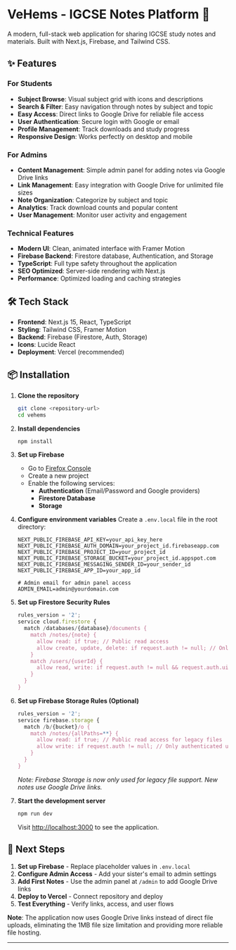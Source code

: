# VeHems - IGCSE Notes Platform 🚀

A modern, full-stack web application for sharing IGCSE study notes and materials. Built with Next.js, Firebase, and Tailwind CSS.

## ✨ Features

### For Students

- **Subject Browse**: Visual subject grid with icons and descriptions
- **Search & Filter**: Easy navigation through notes by subject and topic
- **Easy Access**: Direct links to Google Drive for reliable file access
- **User Authentication**: Secure login with Google or email
- **Profile Management**: Track downloads and study progress
- **Responsive Design**: Works perfectly on desktop and mobile

### For Admins

- **Content Management**: Simple admin panel for adding notes via Google Drive links
- **Link Management**: Easy integration with Google Drive for unlimited file sizes
- **Note Organization**: Categorize by subject and topic
- **Analytics**: Track download counts and popular content
- **User Management**: Monitor user activity and engagement

### Technical Features

- **Modern UI**: Clean, animated interface with Framer Motion
- **Firebase Backend**: Firestore database, Authentication, and Storage
- **TypeScript**: Full type safety throughout the application
- **SEO Optimized**: Server-side rendering with Next.js
- **Performance**: Optimized loading and caching strategies

## 🛠️ Tech Stack

- **Frontend**: Next.js 15, React, TypeScript
- **Styling**: Tailwind CSS, Framer Motion
- **Backend**: Firebase (Firestore, Auth, Storage)
- **Icons**: Lucide React
- **Deployment**: Vercel (recommended)

## 📦 Installation

1. **Clone the repository**

   ```bash
   git clone <repository-url>
   cd vehems
   ```

2. **Install dependencies**

   ```bash
   npm install
   ```

3. **Set up Firebase**
   - Go to [Firefox Console](https://console.firebase.google.com/)
   - Create a new project
   - Enable the following services:
     - **Authentication** (Email/Password and Google providers)
     - **Firestore Database**
     - **Storage**

4. **Configure environment variables**
   Create a `.env.local` file in the root directory:

   ```env
   NEXT_PUBLIC_FIREBASE_API_KEY=your_api_key_here
   NEXT_PUBLIC_FIREBASE_AUTH_DOMAIN=your_project_id.firebaseapp.com
   NEXT_PUBLIC_FIREBASE_PROJECT_ID=your_project_id
   NEXT_PUBLIC_FIREBASE_STORAGE_BUCKET=your_project_id.appspot.com
   NEXT_PUBLIC_FIREBASE_MESSAGING_SENDER_ID=your_sender_id
   NEXT_PUBLIC_FIREBASE_APP_ID=your_app_id
   
   # Admin email for admin panel access
   ADMIN_EMAIL=admin@yourdomain.com
   ```

5. **Set up Firestore Security Rules**

   ```javascript
   rules_version = '2';
   service cloud.firestore {
     match /databases/{database}/documents {
       match /notes/{note} {
         allow read: if true; // Public read access
         allow create, update, delete: if request.auth != null; // Only authenticated users can modify
       }
       match /users/{userId} {
         allow read, write: if request.auth != null && request.auth.uid == userId;
       }
     }
   }
   ```

6. **Set up Firebase Storage Rules (Optional)**

   ```javascript
   rules_version = '2';
   service firebase.storage {
     match /b/{bucket}/o {
       match /notes/{allPaths=**} {
         allow read: if true; // Public read access for legacy files
         allow write: if request.auth != null; // Only authenticated users can upload legacy files
       }
     }
   }
   ```
   
   *Note: Firebase Storage is now only used for legacy file support. New notes use Google Drive links.*

7. **Start the development server**

   ```bash
   npm run dev
   ```

   Visit [http://localhost:3000](http://localhost:3000) to see the application.

## 🚀 Next Steps

1. **Set up Firebase** - Replace placeholder values in `.env.local`
2. **Configure Admin Access** - Add your sister's email to admin settings
3. **Add First Notes** - Use the admin panel at `/admin` to add Google Drive links
4. **Deploy to Vercel** - Connect repository and deploy
5. **Test Everything** - Verify links, access, and user flows

**Note**: The application now uses Google Drive links instead of direct file uploads, eliminating the 1MB file size limitation and providing more reliable file hosting.

---
